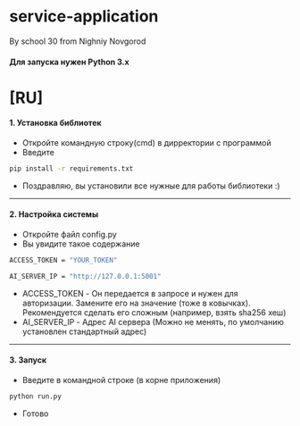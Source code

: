 # service-application
By school 30 from Nighniy Novgorod 

#### Для запуска нужен Python 3.x

# [RU]
#### 1. Установка библиотек
* Откройте командную строку(cmd) в дирректории с программой
* Введите
```sh
pip install -r requirements.txt
```
* Поздравляю, вы установили все нужные для работы библиотеки :)
***
#### 2. Настройка системы
* Откройте файл config.py
* Вы увидите такое содержание
```sh
ACCESS_TOKEN = "YOUR_TOKEN"

AI_SERVER_IP = "http://127.0.0.1:5001"
```
* ACCESS_TOKEN - Он передается в запросе и нужен для авторизации. Замените его на значение (тоже в ковычках). Рекомендуется сделать его сложным (например, взять sha256 хеш)
* AI_SERVER_IP - Адрес AI сервера (Можно не менять, по умолчанию установлен стандартный адрес)

***
#### 3. Запуск
* Введите в командной строке (в корне приложения)
```sh
python run.py
```
* Готово

